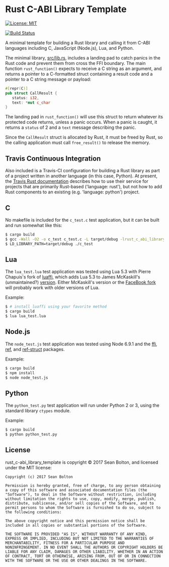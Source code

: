 # Rust C-ABI Library Template

[![License: MIT](https://img.shields.io/badge/License-MIT-yellow.svg)](https://opensource.org/licenses/MIT)

[![Build Status](https://travis-ci.org/smbolton/rust_c-abi_library_template.svg?branch=master)](https://travis-ci.org/smbolton/rust_c-abi_library_template)

A minimal template for building a Rust library and calling it from C-ABI
languages including C, JavaScript (Node.js), Lua, and Python.

The minimal library, [src/lib.rs](src/lib.rs), includes a landing pad to catch
panics in the Rust code and prevent them from cross the FFI boundary. The main
function ``rust_function()`` expects to receive a C string as an argument, and
returns a pointer to a C-formatted struct containing a result code and a pointer
to a C string message or payload:

```rust
#[repr(C)]
pub struct CallResult {
   status: i32,
   text: *mut c_char
}
```

The landing pad in ``rust_function()`` will use this struct to return whatever
its protected code returns, unless a panic occurs. When a panic is caught, it
returns a ``status`` of 2 and a ``text`` message describing the panic.

Since the ``CallResult`` struct is allocated by Rust, it must be freed by
Rust, so the calling application must call ``free_result()`` to release the
memory.

## Travis Continuous Integration

Also included is a Travis-CI configuration for building a Rust library as part
of a project written in another language (in this case, Python). At present,
the [Travis Rust documentation](https://docs.travis-ci.com/user/languages/rust/)
describes how to use their service for projects that are primarily Rust-based
('language: rust'), but not how to add Rust components to an existing (e.g.
'language: python') project.

## C

No makefile is included for the ``c_test.c`` test application, but it can be
built and run somewhat like this:

```sh
$ cargo build
$ gcc -Wall -O2 -o c_test c_test.c -L target/debug -lrust_c_abi_library_template
$ LD_LIBRARY_PATH=target/debug ./c_test
```

## Lua

The ``lua_test.lua`` test application was tested using Lua 5.3 with
Pierre Chapuis's fork of [luaffi](https://github.com/catwell/luaffi), which
adds Lua 5.3 to James McKaskill's (unmaintained?) [version](https://github.com/jmckaskill/luaffi).
Either McKaskill's version or the [FaceBook
fork](https://github.com/facebook/luaffifb) will probably work with older
versions of Lua.

Example:

```sh
$ # install luaffi using your favorite method
$ cargo build
$ lua lua_test.lua
```

## Node.js

The ``node_test.js`` test application was tested using Node 6.9.1 and the
[ffi](https://www.npmjs.com/package/ffi),
[ref](https://www.npmjs.com/package/ref), and
[ref-struct](https://www.npmjs.com/package/ref-struct) packages.

Example:

```sh
$ cargo build
$ npm install
$ node node_test.js
```

## Python

The ``python_test.py`` test application will run under Python 2 or 3, using
the standard library ``ctypes`` module.

Example:
```sh
$ cargo build
$ python python_test.py
```

## License

rust_c-abi_library_template is copyright © 2017 Sean Bolton, and licensed
under the MIT license:

    Copyright (c) 2017 Sean Bolton

    Permission is hereby granted, free of charge, to any person obtaining
    a copy of this software and associated documentation files (the
    "Software"), to deal in the Software without restriction, including
    without limitation the rights to use, copy, modify, merge, publish,
    distribute, sublicense, and/or sell copies of the Software, and to
    permit persons to whom the Software is furnished to do so, subject to
    the following conditions:

    The above copyright notice and this permission notice shall be
    included in all copies or substantial portions of the Software.

    THE SOFTWARE IS PROVIDED "AS IS", WITHOUT WARRANTY OF ANY KIND,
    EXPRESS OR IMPLIED, INCLUDING BUT NOT LIMITED TO THE WARRANTIES OF
    MERCHANTABILITY, FITNESS FOR A PARTICULAR PURPOSE AND
    NONINFRINGEMENT. IN NO EVENT SHALL THE AUTHORS OR COPYRIGHT HOLDERS BE
    LIABLE FOR ANY CLAIM, DAMAGES OR OTHER LIABILITY, WHETHER IN AN ACTION
    OF CONTRACT, TORT OR OTHERWISE, ARISING FROM, OUT OF OR IN CONNECTION
    WITH THE SOFTWARE OR THE USE OR OTHER DEALINGS IN THE SOFTWARE.
